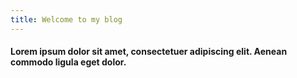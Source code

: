 ```yaml
---
title: Welcome to my blog
---
```


#### Lorem ipsum dolor sit amet, consectetuer adipiscing elit. Aenean commodo ligula eget dolor.
